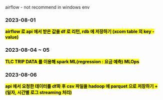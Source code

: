 airflow - not recommend in windows env

### 2023-08-01

<mark>__airflow 로 api 에서 받은 값을 df 로 리턴, rdb 에 저장하기 (xcom table 의 key - value)__</mark>

### 2023-08-04 ~ 05 

<mark>__TLC TRIP DATA 를 이용해 spark ML(regression : 요금 예측) MLOps__</mark>

### 2023-08-06 

<mark>__api 에서 요청한 데이터를 df화 후 csv 파일을 hadoop 에 parquet 으로 저장하기 + (일자, 시간별 로그 streaming 처리)__</mark>
